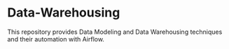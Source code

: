 # Data-Warehousing
This repository provides Data Modeling and Data Warehousing techniques and their automation with Airflow.

